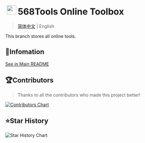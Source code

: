 # <img height="30" style="margin: -3px 5px;" src="https://Tools.PJ568.eu.org/img/icon.svg" />568Tools Online Toolbox

> [简体中文](./README.md) | English

This branch stores all online tools.

## 📖Infomation

[See in Main README](https://github.com/PJ-568/568tools/blob/main/README_EN.md#to-do-list)

## 🏆Contributors

> Thanks to all the contributors who made this project better!

[![Contributors Chart](https://contrib.rocks/image?repo=PJ-568/568tools)](https://github.com/PJ-568/568tools/graphs/contributors)

## ⭐Star History

![Star History Chart](https://api.star-history.com/svg?repos=PJ-568/568tools&type=Date)